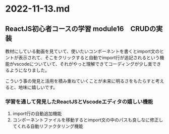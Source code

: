 # 2022-11-13.md

## ReactJS初心者コースの学習 module16　CRUDの実装

教材にしている動画を見ていて、使いたいコンポーネントを書くとimport文のヒントが表示されて、そこをクリックすると自動でimport行が追記されるという機能がvscodeについていて、それがやっと理解できてコーディングが少し楽できるようになりました。  

こういう事の発見と活用を積み重ねていくことが未来に明るさをもたらすと考えると、地味に嬉しいです。

### 学習を通して発見したReactJSとVscodeエディタの嬉しい機能

1. import行の自動追加機能
2. コンポーネントファイルを移動するとimport文の中のパスも良しなに修正してくれる自動リファクタリング機能
